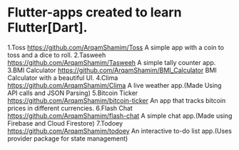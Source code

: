 # Flutter-apps created to learn Flutter[Dart].

 1.Toss
  https://github.com/ArqamShamim/Toss
  A simple app with a coin to toss and a dice to roll.
 2.Tasweeh
  https://github.com/ArqamShamim/Tasweeh 
  A simple tally counter app.
 3.BMI Calculator
  https://github.com/ArqamShamim/BMI_Calculator
  BMI Calculator with a beautiful UI.
 4.Clima
  https://github.com/ArqamShamim/Clima
  A live weather app.(Made Using API calls and JSON Parsing)
 5.Bitcoin Ticker
  https://github.com/ArqamShamim/bitcoin-ticker 
  An app that tracks bitcoin prices in different currencies.
 6.Flash Chat
  https://github.com/ArqamShamim/flash-chat 
  A simple chat app.(Made using Firebase and Cloud Firestore)
 7.Todoey
  https://github.com/ArqamShamim/todoey
  An interactive to-do list app.(Uses provider package for state management)
